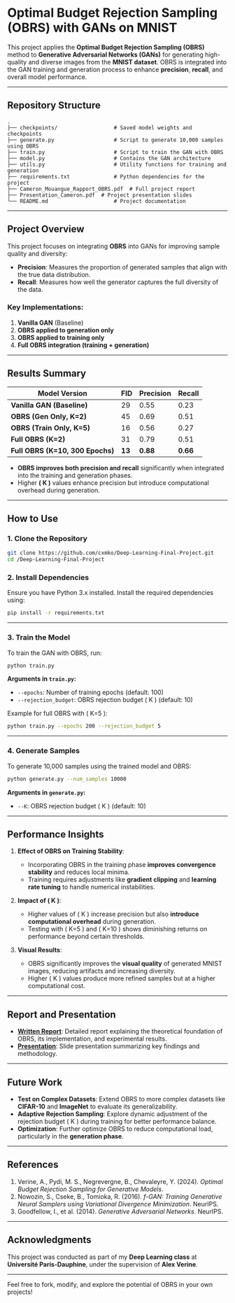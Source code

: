 # Optimal Budget Rejection Sampling (OBRS) with GANs on MNIST

This project applies the **Optimal Budget Rejection Sampling (OBRS)** method to **Generative Adversarial Networks (GANs)** for generating high-quality and diverse images from the **MNIST dataset**. OBRS is integrated into the GAN training and generation process to enhance **precision**, **recall**, and overall model performance.

---

##  Repository Structure

```
.
├── checkpoints/                  # Saved model weights and checkpoints
├── generate.py                   # Script to generate 10,000 samples using OBRS
├── train.py                      # Script to train the GAN with OBRS
├── model.py                      # Contains the GAN architecture
├── utils.py                      # Utility functions for training and generation
├── requirements.txt              # Python dependencies for the project
├── Cameron_Mouangue_Rapport_OBRS.pdf  # Full project report 
├── Presentation_Cameron.pdf  # Project presentation slides
└── README.md                     # Project documentation
```

---

##  **Project Overview**

This project focuses on integrating **OBRS** into GANs for improving sample quality and diversity:

- **Precision**: Measures the proportion of generated samples that align with the true data distribution.
- **Recall**: Measures how well the generator captures the full diversity of the data.

### Key Implementations:
1. **Vanilla GAN** (Baseline)
2. **OBRS applied to generation only** 
3. **OBRS applied to training only**
4. **Full OBRS integration (training + generation)**

---

##  **Results Summary**

| **Model Version**         | **FID** | **Precision** | **Recall** |
|---------------------------|---------|---------------|------------|
| **Vanilla GAN (Baseline)** | 29      | 0.55          | 0.23       |
| **OBRS (Gen Only, K=2)**  | 45      | 0.69          | 0.51       |
| **OBRS (Train Only, K=5)**| 16      | 0.56          | 0.27       |
| **Full OBRS (K=2)**       | 31      | 0.79          | 0.51       |
| **Full OBRS (K=10, 300 Epochs)** | **13**  | **0.88**    | **0.66**   |

- **OBRS improves both precision and recall** significantly when integrated into the training and generation phases.
- Higher **\( K \)** values enhance precision but introduce computational overhead during generation.

---

##  **How to Use**

### 1. Clone the Repository

```bash
git clone https://github.com/cxmko/Deep-Learning-Final-Project.git
cd /Deep-Learning-Final-Project
```

### 2. Install Dependencies

Ensure you have Python 3.x installed. Install the required dependencies using:

```bash
pip install -r requirements.txt
```

---

### 3. Train the Model

To train the GAN with OBRS, run:

```bash
python train.py
```

**Arguments in `train.py`:**
- `--epochs`: Number of training epochs (default: 100)
- `--rejection_budget`: OBRS rejection budget \( K \) (default: 10)


Example for full OBRS with \( K=5 \):

```bash
python train.py --epochs 200 --rejection_budget 5 
```

---

### 4. Generate Samples

To generate 10,000 samples using the trained model and OBRS:

```bash
python generate.py --num_samples 10000
```

**Arguments in `generate.py`:**
- `--K`: OBRS rejection budget \( K \) (default: 10)


---


##  **Performance Insights**

1. **Effect of OBRS on Training Stability**:
   - Incorporating OBRS in the training phase **improves convergence stability** and reduces local minima.
   - Training requires adjustments like **gradient clipping** and **learning rate tuning** to handle numerical instabilities.

2. **Impact of \( K \)**:
   - Higher values of \( K \) increase precision but also **introduce computational overhead** during generation.
   - Testing with \( K=5 \) and \( K=10 \) shows diminishing returns on performance beyond certain thresholds.

3. **Visual Results**:
   - OBRS significantly improves the **visual quality** of generated MNIST images, reducing artifacts and increasing diversity.
   - Higher \( K \) values produce more refined samples but at a higher computational cost.

---

##  **Report and Presentation**

- **[Written Report](./Cameron_Mouangue_Rapport_OBRS.pdf)**: Detailed report explaining the theoretical foundation of OBRS, its implementation, and experimental results.
- **[Presentation](./Presentation_Cameron.pdf)**: Slide presentation summarizing key findings and methodology.

---

##  **Future Work**

- **Test on Complex Datasets**: Extend OBRS to more complex datasets like **CIFAR-10** and **ImageNet** to evaluate its generalizability.
- **Adaptive Rejection Sampling**: Explore dynamic adjustment of the rejection budget \( K \) during training for better performance balance.
- **Optimization**: Further optimize OBRS to reduce computational load, particularly in the **generation phase**.

---

##  **References**

1. Verine, A., Pydi, M. S., Negrevergne, B., Chevaleyre, Y. (2024). *Optimal Budget Rejection Sampling for Generative Models*.
2. Nowozin, S., Cseke, B., Tomioka, R. (2016). *f-GAN: Training Generative Neural Samplers using Variational Divergence Minimization*. NeurIPS.
3. Goodfellow, I., et al. (2014). *Generative Adversarial Networks*. NeurIPS.

---

##  **Acknowledgments**

This project was conducted as part of my **Deep Learning class** at **Université Paris-Dauphine**, under the supervision of **Alex Verine**.

---

Feel free to fork, modify, and explore the potential of OBRS in your own projects!
